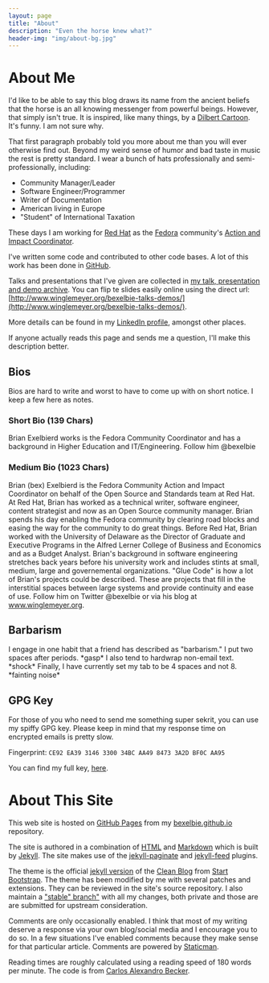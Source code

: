```yaml
---
layout: page
title: "About"
description: "Even the horse knew what?"
header-img: "img/about-bg.jpg"
---
```


# About Me

I'd like to be able to say this blog draws its name from the ancient beliefs that the horse is an all knowing messenger from powerful beings. However, that simply isn't true. It is inspired, like many things, by a [Dilbert Cartoon](http://dilbert.com/strip/2015-06-10/).  It's funny. I am not sure why.

That first paragraph probably told you more about me than you will ever otherwise find out. Beyond my weird sense of humor and bad taste in music the rest is pretty standard. I wear a bunch of hats professionally and semi-professionally, including:

* Community Manager/Leader
* Software Engineer/Programmer
* Writer of Documentation
* American living in Europe
* "Student" of International Taxation

These days I am working for [Red Hat](https://community.redhat.com) as the [Fedora](https://www.fedoraproject.org) community's [Action and Impact Coordinator](https://fedoraproject.org/wiki/Community_Leader).

I've written some code and contributed to other code bases.  A lot of this work has been done in [GitHub](https://github.com/bexelbie).

Talks and presentations that I've given are collected in [my talk, presentation and demo archive](https://github.com/bexelbie/bexelbie-talks-demos).  You can flip te slides easily online using the direct url: [http://www.winglemeyer.org/bexelbie-talks-demos/](http://www.winglemeyer.org/bexelbie-talks-demos/).

More details can be found in my [LinkedIn profile](https://www.linkedin.com/in/bcexelbi), amongst other places.

If anyone actually reads this page and sends me a question, I'll make this description better.

## Bios

Bios are hard to write and worst to have to come up with on short notice.  I keep a few here as notes.

### Short Bio (139 Chars)

Brian Exelbierd works is the Fedora Community Coordinator and has a background in Higher Education and IT/Engineering. Follow him @bexelbie

### Medium Bio (1023 Chars)

Brian (bex) Exelbierd is the Fedora Community Action and Impact Coordinator on behalf of the Open Source and Standards team at Red Hat. At Red Hat, Brian has worked as a technical writer, software engineer, content strategist and now as an Open Source community manager.  Brian spends his day enabling the Fedora community by clearing road blocks and easing the way for the community to do great things.  Before Red Hat, Brian worked with the University of Delaware as the Director of Graduate and Executive Programs in the Alfred Lerner College of Business and Economics and as a Budget Analyst.  Brian's background in software engineering stretches back years before his university work and includes stints at small, medium, large and governemental organizations.  "Glue Code" is how a lot of Brian's projects could be described.  These are projects that fill in the interstitial spaces between large systems and provide continuity and ease of use.  Follow him on Twitter @bexelbie or via his blog at www.winglemeyer.org.

## Barbarism

I engage in one habit that a friend has described as "barbarism."  I put two spaces after periods. \*gasp\*  I also tend to hardwrap non-email text. \*shock\*  Finally, I have currently set my tab to be 4 spaces and not 8. \*fainting noise\*

## GPG Key

For those of you who need to send me something super sekrit, you can use my spiffy GPG key.  Please keep in mind that my response time on
encrypted emails is pretty slow.

Fingerprint: `CE92 EA39 3146 3300 34BC AA49 8473 3A2D BF0C AA95`

You can find my full key, [here](https://keybase.io/bexelbie/pgp_keys.asc?fingerprint=ce92ea393146330034bcaa4984733a2dbf0caa95).

# About This Site

This web site is hosted on [GitHub Pages](https://pages.github.com/) from my [bexelbie.github.io](https://github.com/bexelbie/bexelbie.github.io) repository.

The site is authored in a combination of [HTML](https://en.wikipedia.org/wiki/HTML) and [Markdown](https://daringfireball.net/projects/markdown/) which is built by [Jekyll](http://jekyllrb.com/).  The site makes use of the [jekyll-paginate](http://jekyllrb.com/docs/pagination/) and [jekyll-feed](https://github.com/jekyll/jekyll-feed) plugins.

The theme is the official [jekyll version](https://github.com/BlackrockDigital/startbootstrap-clean-blog-jekyll) of the [Clean Blog](https://startbootstrap.com/template-overviews/clean-blog/) from [Start Bootstrap](https://startbootstrap.com/).  The theme has been modified by me with several patches and extensions.  They can be reviewed in the site's source repository.  I also maintain a ["stable" branch"](https://github.com/bexelbie/startbootstrap-clean-blog-jekyll) with all my changes, both private and those are are submitted for upstream consideration.

Comments are only occasionally enabled.  I think that most of my writing deserve a response via your own blog/social media and I encourage you to do so.  In a few situations I've enabled comments because they make sense for that particular article.  Comments are powered by [Staticman](https://staticman.net/).

Reading times are roughly calculated using a reading speed of 180 words per minute.  The code is from [Carlos Alexandro Becker](https://carlosbecker.com/posts/jekyll-reading-time-without-plugins/).
